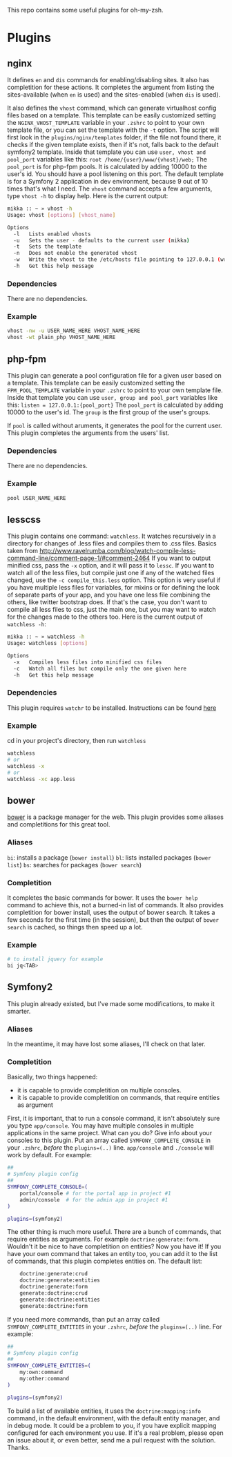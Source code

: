 This repo contains some useful plugins for oh-my-zsh.

# Plugins

## nginx

It defines `en` and `dis` commands for enabling/disabling sites.
It also has completition for these actions. It completes the argument from listing the sites-available (when `en` is used) and the sites-enabled (when `dis` is used).

It also defines the `vhost` command, which can generate virtualhost config files based on a template.
This template can be easily customized setting the `NGINX_VHOST_TEMPLATE` variable in your `.zshrc` to point to your own template file, or you can set the template with the `-t` option. The script will first look in the `plugins/nginx/templates` folder, if the file not found there, it checks if the given template exists, then if it's not, falls back to the default symfony2 template.
Inside that template you can use `user, vhost and pool_port` variables like this: `root /home/{user}/www/{vhost}/web;`
The `pool_port` is for php-fpm pools. It is calculated by adding 10000 to the user's id. You should have a pool listening on this port.
The default template is for a Symfony 2 application in dev environment, because 9 out of 10 times that's what I need.
The `vhost` command accepts a few arguments, type `vhost -h` to display help.
Here is the current output:

```bash
mikka :: ~ » vhost -h
Usage: vhost [options] [vhost_name]

Options
  -l   Lists enabled vhosts
  -u   Sets the user - defaults to the current user (mikka)
  -t   Sets the template
  -n   Does not enable the generated vhost
  -w   Write the vhost to the /etc/hosts file pointing to 127.0.0.1 (writes it at the end of the first line actually)
  -h   Get this help message
```

### Dependencies

There are no dependencies.

### Example

```bash
vhost -nw -u USER_NAME_HERE VHOST_NAME_HERE
vhost -wt plain_php VHOST_NAME_HERE
```

## php-fpm

This plugin can generate a pool configuration file for a given user based on a template.
This template can be easily customized setting the `FPM_POOL_TEMPLATE` variable in your `.zshrc` to point to your own template file.
Inside that template you can use `user, group and pool_port` variables like this: `listen = 127.0.0.1:{pool_port}`
The `pool_port` is calculated by adding 10000 to the user's id. The `group` is the first group of the user's groups.

If `pool` is called without aruments, it generates the pool for the current user.
This plugin completes the arguments from the users' list.

### Dependencies

There are no dependencies.

### Example

```bash
pool USER_NAME_HERE
```

## lesscss

This plugin contains one command: `watchless`. It watches recursively in a directory for changes of .less files and compiles them to .css files.
Basics taken from http://www.ravelrumba.com/blog/watch-compile-less-command-line/comment-page-1/#comment-2464
If you want to output minified css, pass the `-x` option, and it will pass it to `lessc`.
If you want to watch all of the less files, but compile just one if any of the watched files changed, use the `-c compile_this.less` option. This option is very useful if you have multiple less files for variables, for mixins or for defining the look of separate parts of your app, and you have one less file combining the others, like twitter bootstrap does. If that's the case, you don't want to compile all less files to css, just the main one, but you may want to watch for the changes made to the others too.
Here is the current output of `watchless -h`:
```bash
mikka :: ~ » watchless -h
Usage: watchless [options]

Options
  -x   Compiles less files into minified css files
  -c   Watch all files but compile only the one given here
  -h   Get this help message
```

### Dependencies

This plugin requires `watchr` to be installed. Instructions can be found [here](https://github.com/mynyml/watchr)

### Example

cd in your project's directory, then run `watchless`

```bash
watchless
# or
watchless -x
# or
watchless -xc app.less
```

## bower

[bower](https://github.com/twitter/bower) is a package manager for the web.
This plugin provides some aliases and completitions for this great tool.

### Aliases

`bi`: installs a package (`bower install`)
`bl`: lists installed packages (`bower list`)
`bs`: searches for packages (`bower search`)

### Completition

It completes the basic commands for bower. It uses the `bower help` command to achieve this, not a burned-in list of commands.
It also provides completition for bower install, uses the output of bower search. It takes a few seconds for the first time (in the session), but then the output of `bower search` is cached, so things then speed up a lot.

### Example

```bash
# to install jquery for example
bi jq<TAB>
```

## Symfony2

This plugin already existed, but I've made some modifications, to make it smarter.

### Aliases

In the meantime, it may have lost some aliases, I'll check on that later.

### Completition

Basically, two things happened:

* it is capable to provide completition on multiple consoles.
* it is capable to provide completition on commands, that require entities as argument

First, it is important, that to run a console command, it isn't absolutely sure you type `app/console`. You may have multiple consoles in multiple applications in the same project.
What can you do? Give info about your consoles to this plugin. Put an array called `SYMFONY_COMPLETE_CONSOLE` in your `.zshrc`, *before* the `plugins=(..)` line.
`app/console` and `./console` will work by default.
For example:
```bash
##
# Symfony plugin config
##
SYMFONY_COMPLETE_CONSOLE=( 
	portal/console # for the portal app in project #1
	admin/console  # for the admin app in project #1
)

plugins=(symfony2)
```

The other thing is much more useful. There are a bunch of commands, that require entities as arguments. For example `doctrine:generate:form`.
Wouldn't it be nice to have completition on entities? Now you have it!
If you have your own command that takes an entity too, you can add it to the list of commands, that this plugin completes entities on.
The default list:
```bash
    doctrine:generate:crud
    doctrine:generate:entities
    doctrine:generate:form
    generate:doctrine:crud
    generate:doctrine:entities
    generate:doctrine:form
```

If you need more commands, than put an array called `SYMFONY_COMPLETE_ENTITIES` in your `.zshrc`, *before* the `plugins=(..)` line.
For example:
```bash
##
# Symfony plugin config
##
SYMFONY_COMPLETE_ENTITIES=( 
    my:own:command
    my:other:command
)

plugins=(symfony2)
```

To build a list of available entities, it uses the `doctrine:mapping:info` command, in the default environment, with the default entity manager, and in debug mode.
It could be a problem to you, if you have explicit mapping configured for each environment you use. If it's a real problem, please open an issue about it, or even better, send me a pull request with the solution. Thanks.

